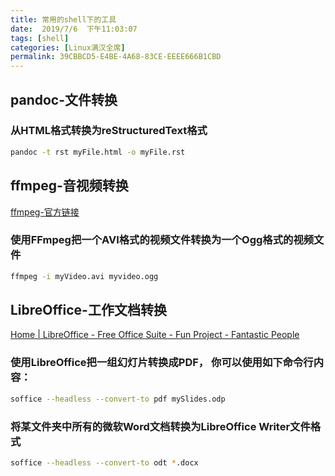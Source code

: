 ```yaml
---
title: 常用的shell下的工具
date:  2019/7/6  下午11:03:07
tags: [shell]
categories: [Linux满汉全席]
permalink: 39CBBCD5-E4BE-4A68-83CE-EEEE666B1CBD
---
```


## pandoc-文件转换

### 从HTML格式转换为reStructuredText格式

``` bash
pandoc -t rst myFile.html -o myFile.rst
```

## ffmpeg-音视频转换

[ffmpeg-官方链接](https://ffmpeg.org/ffmpeg.html)

### 使用FFmpeg把一个AVI格式的视频文件转换为一个Ogg格式的视频文件

``` bash
ffmpeg -i myVideo.avi myvideo.ogg
```

## LibreOffice-工作文档转换

[Home | LibreOffice - Free Office Suite - Fun Project - Fantastic People](http://libreoffice.org/)

### 使用LibreOffice把一组幻灯片转换成PDF， 你可以使用如下命令行内容：

``` bash
soffice --headless --convert-to pdf mySlides.odp
```

### 将某文件夹中所有的微软Word文档转换为LibreOffice Writer文件格式

``` bash
soffice --headless --convert-to odt *.docx
```
